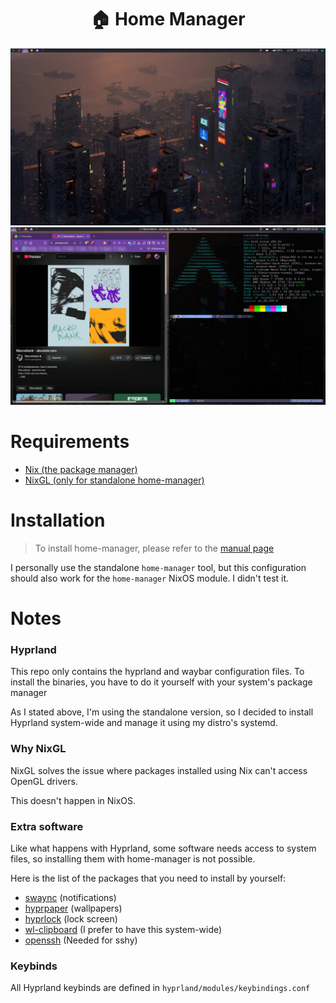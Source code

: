 # <h1 align="center">🏠 Home Manager</h1>

![preview](https://raw.githubusercontent.com/TatuMon/home-manager/refs/heads/main/screen.jpeg "Preview")
![preview2](https://raw.githubusercontent.com/TatuMon/home-manager/refs/heads/main/screen2.jpg "Preview2")

# Requirements
- [Nix (the package manager)](https://nixos.org/learn/)
- [NixGL (only for standalone home-manager)](https://github.com/nix-community/nixGL?tab=readme-ov-file#installation)

# Installation
> To install home-manager, please refer to the [manual page](https://nix-community.github.io/home-manager/index.xhtml#ch-installation)

I personally use the standalone `home-manager` tool, but this configuration
should also work for the `home-manager` NixOS module. I didn't test it.

# Notes
### Hyprland
This repo only contains the hyprland and waybar configuration files.
To install the binaries, you have to do it yourself with your system's package
manager

As I stated above, I'm using the standalone version, so I decided to install
Hyprland system-wide and manage it using my distro's systemd.

### Why NixGL
NixGL solves the issue where packages installed using Nix can't access
OpenGL drivers.

This doesn't happen in NixOS.

### Extra software
Like what happens with Hyprland, some software needs access to system files,
so installing them with home-manager is not possible.

Here is the list of the packages that you need to install by yourself:
- [swaync](https://github.com/ErikReider/SwayNotificationCenter) (notifications)
- [hyprpaper](https://github.com/hyprwm/hyprpaper) (wallpapers)
- [hyprlock](https://github.com/hyprwm/hyprlock) (lock screen)
- [wl-clipboard](https://github.com/bugaevc/wl-clipboard) (I prefer to have this system-wide)
- [openssh](https://wiki.archlinux.org/title/OpenSSH) (Needed for sshy)

### Keybinds
All Hyprland keybinds are defined in `hyprland/modules/keybindings.conf`
